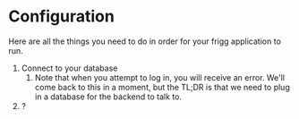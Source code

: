 # Configuration

Here are all the things you need to do in order for your frigg application to run.

1. Connect to your database
   1. Note that when you attempt to log in, you will receive an error. We'll come back to this in a moment, but the TL;DR is that we need to plug in a database for the backend to talk to.
2. ?
